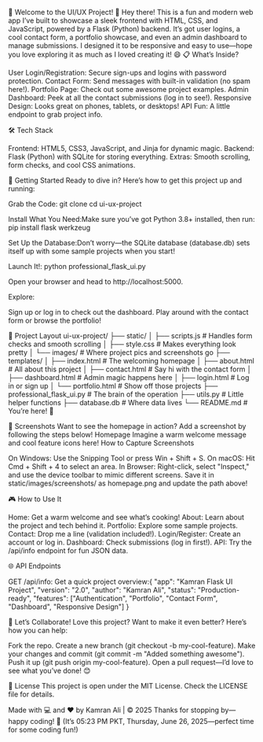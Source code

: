🎉 Welcome to the UI/UX Project! 🎉
Hey there! This is a fun and modern web app I’ve built to showcase a sleek frontend with HTML, CSS, and JavaScript, powered by a Flask (Python) backend. It’s got user logins, a cool contact form, a portfolio showcase, and even an admin dashboard to manage submissions. I designed it to be responsive and easy to use—hope you love exploring it as much as I loved creating it! 😄
📋 What’s Inside?

User Login/Registration: Secure sign-ups and logins with password protection.
Contact Form: Send messages with built-in validation (no spam here!).
Portfolio Page: Check out some awesome project examples.
Admin Dashboard: Peek at all the contact submissions (log in to see!).
Responsive Design: Looks great on phones, tablets, or desktops!
API Fun: A little endpoint to grab project info.

🛠️ Tech Stack

Frontend: HTML5, CSS3, JavaScript, and Jinja for dynamic magic.
Backend: Flask (Python) with SQLite for storing everything.
Extras: Smooth scrolling, form checks, and cool CSS animations.

🚀 Getting Started
Ready to dive in? Here’s how to get this project up and running:

Grab the Code:
git clone <repository-url>
cd ui-ux-project


Install What You Need:Make sure you’ve got Python 3.8+ installed, then run:
pip install flask werkzeug


Set Up the Database:Don’t worry—the SQLite database (database.db) sets itself up with some sample projects when you start!

Launch It!:
python professional_flask_ui.py

Open your browser and head to http://localhost:5000.

Explore:

Sign up or log in to check out the dashboard.
Play around with the contact form or browse the portfolio!



📂 Project Layout
ui-ux-project/
├── static/
│   ├── scripts.js        # Handles form checks and smooth scrolling
│   ├── style.css        # Makes everything look pretty
│   └── images/          # Where project pics and screenshots go
├── templates/
│   ├── index.html       # The welcoming homepage
│   ├── about.html       # All about this project
│   ├── contact.html     # Say hi with the contact form
│   ├── dashboard.html   # Admin magic happens here
│   ├── login.html       # Log in or sign up
│   └── portfolio.html   # Show off those projects
├── professional_flask_ui.py # The brain of the operation
├── utils.py                 # Little helper functions
├── database.db              # Where data lives
└── README.md                # You’re here! 🎉

📸 Screenshots
Want to see the homepage in action? Add a screenshot by following the steps below!
Homepage
Imagine a warm welcome message and cool feature icons here!
How to Capture Screenshots

On Windows: Use the Snipping Tool or press Win + Shift + S.
On macOS: Hit Cmd + Shift + 4 to select an area.
In Browser: Right-click, select "Inspect," and use the device toolbar to mimic different screens.
Save it in static/images/screenshots/ as homepage.png and update the path above!

🎮 How to Use It

Home: Get a warm welcome and see what’s cooking!
About: Learn about the project and tech behind it.
Portfolio: Explore some sample projects.
Contact: Drop me a line (validation included!).
Login/Register: Create an account or log in.
Dashboard: Check submissions (log in first!).
API: Try the /api/info endpoint for fun JSON data.

🌐 API Endpoints

GET /api/info: Get a quick project overview:{
    "app": "Kamran Flask UI Project",
    "version": "2.0",
    "author": "Kamran Ali",
    "status": "Production-ready",
    "features": ["Authentication", "Portfolio", "Contact Form", "Dashboard", "Responsive Design"]
}



🤝 Let’s Collaborate!
Love this project? Want to make it even better? Here’s how you can help:

Fork the repo.
Create a new branch (git checkout -b my-cool-feature).
Make your changes and commit (git commit -m "Added something awesome").
Push it up (git push origin my-cool-feature).
Open a pull request—I’d love to see what you’ve done! 😊

📜 License
This project is open under the MIT License. Check the LICENSE file for details.

Made with 💻 and ❤️ by Kamran Ali | © 2025
Thanks for stopping by—happy coding! 🚀 (It’s 05:23 PM PKT, Thursday, June 26, 2025—perfect time for some coding fun!)
